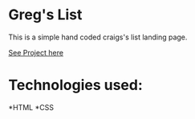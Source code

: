 # Greg's List
This is a simple hand coded craigs's list landing page.

[See Project here](http://justin-oreilly.com/gregs_list/)

# Technologies used:
  *HTML
  *CSS
